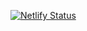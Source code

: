 [![Netlify Status](https://api.netlify.com/api/v1/badges/5cf3ee21-1194-4faf-920f-cbeedbb30337/deploy-status)](https://app.netlify.com/sites/danielimmportfolio/deploys)
